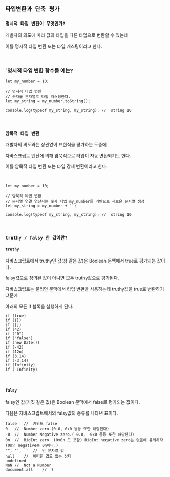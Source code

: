 ## `타입변환과 단축 평가`

### `명시적 타입 변환이 무엇인가?`

개발자의 의도에 따라 값의 타입을 다른 타입으로 변환할 수 있는데 

이를 명시적 타입 변환 또는 타입 캐스팅이라고 한다.

<br />

### `명시적 타입 변환 함수를 예는?

```
let my_number = 10;

// 명시적 타입 변환
// 숫자를 문자열로 타입 캐스팅한다.
let my_string = my_number.toString();

console.log(typeof my_string, my_string); //  string 10
```
  
<br />

### `암묵적 타입 변환`

개발자의 의도와는 상관없이 표현식을 평가하는 도중에

자바스크립트 엔진에 의해 암묵적으로 타입이 자동 변환되기도 한다.

이를 암묵적 타입 변환 또는 타입 강제 변환이라고 한다.

<br />

```
let my_number = 10;

// 암묵적 타입 변환
// 문자열 연결 연산자는 숫자 타입 my_number를 기반으로 새로운 문자열 생성
let my_string = my_number + '';

console.log(typeof my_string, my_string); //  string 10
```

<br />

### `truthy / falsy 한 값이란?`

#### `truthy`

자바스크립트에서 truthy인 값(참 같은 값)은 Boolean 문맥에서 true로 평가되는 값이다.

falsy값으로 정의된 값이 아니면 모두 truthy값으로 평가된다.

자바스크립트는 불리언 문맥에서 타입 변환을 사용하는데 truthy값을 true로 변환하기 떄문에

아래의 모든 if 블록을 실행하게 된다.

```
if (true)
if ({})
if ([])
if (42)
if ("0")
if ("false")
if (new Date())
if (-42)
if (12n)
if (3.14)
if (-3.14)
if (Infinity)
if (-Infinity)
```
<br />

#### `falsy`

falsy인 값(거짓 같은 값)은 Boolean 문맥에서 false로 평가되는 값이다.

다음은 자바스크립트에서의 falsy값의 종류를 나타낸 표이다.

```
false	//  키워드 false
0	//  Number zero.(0.0, 0x0 등등 또한 해당된다)
-0	//  Number Negative zero.(-0.0, -0x0 등등 또한 해당된다)
0n	//  BigInt zero. (0x0n 도 포함) BigInt negative zero는 없음에 유의하자(0n의 negative는 0n이다.)
"", '', ``	//  빈 문자열 값
null	//  어떠한 값도 없는 상태
undefined	
NaN	//  Not a Number
document.all	//  ?
```
